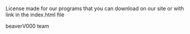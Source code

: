 License made for our programs that you can download on our site or with link in the index.html file

beaverV000 team
